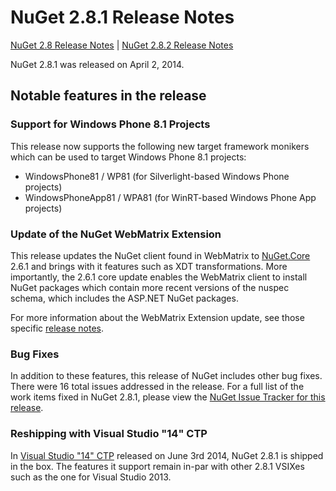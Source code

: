 # NuGet 2.8.1 Release Notes

[NuGet 2.8 Release Notes](nuget-2.8) | [NuGet 2.8.2 Release Notes](nuget-2.8.2)

NuGet 2.8.1 was released on April 2, 2014.

## Notable features in the release

### Support for Windows Phone 8.1 Projects
This release now supports the following new target framework monikers which can be used to target Windows Phone 8.1 projects:

* WindowsPhone81 / WP81 (for Silverlight-based Windows Phone projects)
* WindowsPhoneApp81 / WPA81 (for WinRT-based Windows Phone App projects)

### Update of the NuGet WebMatrix Extension
This release updates the NuGet client found in WebMatrix to [NuGet.Core](https://www.nuget.org/packages/Nuget.Core/2.6.1) 2.6.1 and brings with it features such as XDT transformations. More importantly, the 2.6.1 core update enables the WebMatrix client to install NuGet packages which contain more recent versions of the nuspec schema, which includes the ASP.NET NuGet packages.

For more information about the WebMatrix Extension update, see those specific [release notes](NuGet-2.6.1-for-WebMatrix).

### Bug Fixes
In addition to these features, this release of NuGet includes other bug fixes. There were 16 total issues addressed in the release. For a full list of the work items fixed in NuGet 2.8.1, please view the [NuGet Issue Tracker for this release](https://nuget.codeplex.com/workitem/list/advanced?keyword=&status=All&type=All&priority=All&release=NuGet%202.8.1&assignedTo=All&component=All&sortField=LastUpdatedDate&sortDirection=Descending&page=0&reasonClosed=All).

### Reshipping with Visual Studio "14" CTP 
In [Visual Studio "14" CTP](http://www.visualstudio.com/en-us/downloads/visual-studio-14-ctp-vs) released on June 3rd 2014, NuGet 2.8.1 is shipped in the box. The features it support remain in-par with other 2.8.1 VSIXes such as the one for Visual Studio 2013. 
